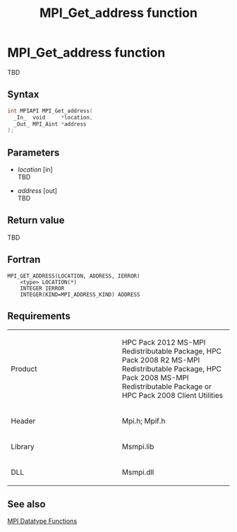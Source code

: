 ﻿---
title: MPI_Get_address function
TOCTitle: MPI_Get_address function
ms:assetid: 8ecaca8f-2b45-47ea-b329-95ae70fa032f
ms:mtpsurl: https://msdn.microsoft.com/en-us/library/Dn473379(v=VS.85)
ms:contentKeyID: 59360915
ms.date: 03/28/2018
mtps_version: v=VS.85
f1_keywords:
- MPI_GET_ADDRESS
- mpif/MPI_Get_address
- mpi/MPI_GET_ADDRESS
dev_langs:
- C++
- C
---

# MPI\_Get\_address function

TBD

## Syntax

``` c++
int MPIAPI MPI_Get_address(
  _In_  void     *location,
  _Out_ MPI_Aint *address
);
```

## Parameters

  - *location* \[in\]  
    TBD

  - *address* \[out\]  
    TBD

## Return value

TBD

## Fortran

    MPI_GET_ADDRESS(LOCATION, ADDRESS, IERROR)
        <type> LOCATION(*)
        INTEGER IERROR
        INTEGER(KIND=MPI_ADDRESS_KIND) ADDRESS

## Requirements

<table>
<colgroup>
<col style="width: 50%" />
<col style="width: 50%" />
</colgroup>
<tbody>
<tr class="odd">
<td><p>Product</p></td>
<td><p>HPC Pack 2012 MS-MPI Redistributable Package, HPC Pack 2008 R2 MS-MPI Redistributable Package, HPC Pack 2008 MS-MPI Redistributable Package or HPC Pack 2008 Client Utilities</p></td>
</tr>
<tr class="even">
<td><p>Header</p></td>
<td>Mpi.h;
Mpif.h</td>
</tr>
<tr class="odd">
<td><p>Library</p></td>
<td>Msmpi.lib</td>
</tr>
<tr class="even">
<td><p>DLL</p></td>
<td>Msmpi.dll</td>
</tr>
</tbody>
</table>


## See also

[MPI Datatype Functions](mpi-datatype-functions.md)

